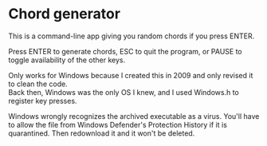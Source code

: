# Chord generator
This is a command-line app giving you random chords if you press ENTER.

Press ENTER to generate chords, ESC to quit the program, or PAUSE to toggle availability of the other keys.

Only works for Windows because I created this in 2009 and only revised it to clean the code.\
Back then, Windows was the only OS I knew, and I used Windows.h to register key presses.

Windows wrongly recognizes the archived executable as a virus. You'll have to allow the file from Windows Defender's Protection History if it is quarantined. Then redownload it and it won't be deleted.
